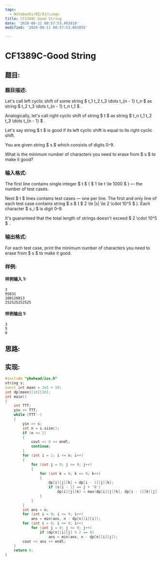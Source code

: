 ```yaml
---
tags:
  - Notebooks/OI/OJ/Luogu
title: CF1389C-Good String
date: '2020-08-11 08:57:53.803818'
modified: '2020-08-11 08:57:53.803855'

---
```


# CF1389C-Good String

## 题目:

### 题目描述:

Let's call left cyclic shift of some string $ t_1 t_2 t_3 \dots t_{n - 1} t_n $ as string $ t_2 t_3 \dots t_{n - 1} t_n t_1 $ .

Analogically, let's call right cyclic shift of string $ t $ as string $ t_n t_1 t_2       t_3 \dots t_{n - 1} $ .

Let's say string $ t $ is good if its left cyclic shift is equal to its right cyclic shift.

You are given string $ s $ which consists of digits 0–9.

What is the minimum number of characters you need to erase from $ s $ to make it good?

### 输入格式:

The first line contains single integer $ t $ ( $ 1 \le t \le       1000 $ ) — the number of test cases.

Next $ t $ lines contains test cases — one per line. The first and only line of each test case contains string $ s $ ( $ 2 \le       |s| \le 2 \cdot 10^5 $ ). Each character $ s_i $ is digit 0–9.

It's guaranteed that the total length of strings doesn't exceed $ 2 \cdot 10^5 $ .

### 输出格式:

For each test case, print the minimum number of characters you need to erase from $ s $ to make it good.

### 样例:

#### 样例输入 1:

```
3
95831
100120013
252525252525
```

#### 样例输出 1:

```
3
5
0
```

## 思路:

## 实现:

```cpp
#include "ybwhead/ios.h"
string s;
const int maxn = 2e5 + 10;
int dp[maxn][10][10];
int main()
{
    int TTT;
    yin >> TTT;
    while (TTT--)
    {
        yin >> s;
        int n = s.size();
        if (n <= 2)
        {
            cout << 0 << endl;
            continue;
        }
        for (int i = 1; i <= n; i++)
        {
            for (int j = 0; j <= 9; j++)
            {
                for (int k = 0; k <= 9; k++)
                {
                    dp[i][j][k] = dp[i - 1][j][k];
                    if (s[i - 1] == j + '0')
                        dp[i][j][k] = max(dp[i][j][k], dp[i - 1][k][j] + 1);
                }
            }
        }
        int ans = n;
        for (int i = 0; i <= 9; i++)
            ans = min(ans, n - dp[n][i][i]);
        for (int i = 0; i <= 9; i++)
            for (int j = 0; j <= 9; j++)
                if (dp[n][i][j] % 2 == 0)
                    ans = min(ans, n - dp[n][i][j]);
        cout << ans << endl;
    }
    return 0;
}

```
